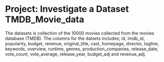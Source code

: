# Project: Investigate a Dataset TMDB_Movie_data
The datasets is collection of the 10000 movies collected from the movies database (TMDB). The columns for the datsets includes; id, imdb_id, popularity, budget, revenue, original_title, cast, homepage, director, tagline, keywords, overview, runtime, genres, production_companies, release_date, vote_count, vote_average, release_year, budget_adj and revenue_adj.
